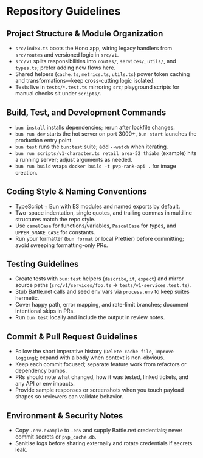 # Repository Guidelines

## Project Structure & Module Organization
- `src/index.ts` boots the Hono app, wiring legacy handlers from `src/routes` and versioned logic in `src/v1`.
- `src/v1` splits responsibilities into `routes/`, `services/`, `utils/`, and `types.ts`; prefer adding new flows here.
- Shared helpers (`cache.ts`, `metrics.ts`, `utils.ts`) power token caching and transformations—keep cross-cutting logic isolated.
- Tests live in `tests/*.test.ts` mirroring `src`; playground scripts for manual checks sit under `scripts/`.

## Build, Test, and Development Commands
- `bun install` installs dependencies; rerun after lockfile changes.
- `bun run dev` starts the hot server on port 3000+, `bun start` launches the production entry point.
- `bun test` runs the `bun:test` suite; add `--watch` when iterating.
- `bun run scripts/v1-character.ts retail area-52 thiaba` (example) hits a running server; adjust arguments as needed.
- `bun run build` wraps `docker build -t pvp-rank-api .` for image creation.

## Coding Style & Naming Conventions
- TypeScript + Bun with ES modules and named exports by default.
- Two-space indentation, single quotes, and trailing commas in multiline structures match the repo style.
- Use `camelCase` for functions/variables, `PascalCase` for types, and `UPPER_SNAKE_CASE` for constants.
- Run your formatter (`bun format` or local Prettier) before committing; avoid sweeping formatting-only PRs.

## Testing Guidelines
- Create tests with `bun:test` helpers (`describe`, `it`, `expect`) and mirror source paths (`src/v1/services/foo.ts` → `tests/v1-services.test.ts`).
- Stub Battle.net calls and seed env vars via `process.env` to keep suites hermetic.
- Cover happy path, error mapping, and rate-limit branches; document intentional skips in PRs.
- Run `bun test` locally and include the output in review notes.

## Commit & Pull Request Guidelines
- Follow the short imperative history (`Delete cache file`, `Improve logging`); expand with a body when context is non-obvious.
- Keep each commit focused; separate feature work from refactors or dependency bumps.
- PRs should note what changed, how it was tested, linked tickets, and any API or env impacts.
- Provide sample responses or screenshots when you touch payload shapes so reviewers can validate behavior.

## Environment & Security Notes
- Copy `.env.example` to `.env` and supply Battle.net credentials; never commit secrets or `pvp_cache.db`.
- Sanitise logs before sharing externally and rotate credentials if secrets leak.
